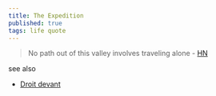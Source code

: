 ```yaml
---
title: The Expedition
published: true
tags: life quote
---
```

> No path out of this valley involves traveling alone - [HN](https://news.ycombinator.com/item?id=42581657)

see also
- [Droit devant](https://www.youtube.com/watch?v=0Z7IzW4QSxU)